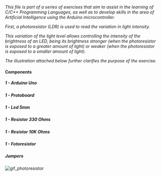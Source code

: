 *This file is part of a series of exercises that aim to assist in the learning of C/C++ Programming Languages, as well as to develop skills in the area of Artificial Intelligence using the Arduino microcontroller.*

*First, a photoresistor (LDR) is used to read the variation in light intensity.*

*This variation of the light level allows controlling the intensity of the brightness of an LED, being its brightness stronger (when the photoresistor is exposed to a greater amount of light) or weaker (when the photoresistor is exposed to a smaller amount of light).* 

*The illustration attached below further clarifies the purpose of the exercise.*

#### Components
   ##### 1 - Arduino Uno
   ##### 1 - Protoboard
   ##### 1 - Led 5mm
   ##### 1 - Resistor 330 Ohms
   ##### 1 - Resistor 10K Ohms
   ##### 1 - Fotoresistor
   ##### Jumpers
   
   ![gif_photoresistor](https://user-images.githubusercontent.com/97117365/198593358-503fc88f-0414-452d-9420-b753e905a3be.gif)
